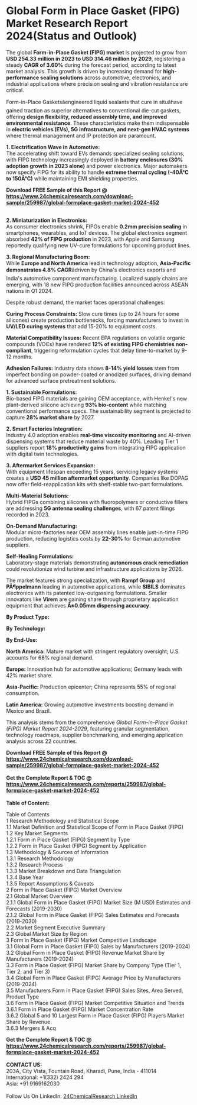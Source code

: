 <h1>Global Form in Place Gasket (FIPG) Market Research Report 2024(Status and Outlook)</h1><p>The global <strong>Form-in-Place Gasket (FIPG) market</strong> is projected to grow from <strong>USD 254.33 million in 2023 to USD 314.46 million by 2029</strong>, registering a steady <strong>CAGR of 3.60%</strong> during the forecast period, according to latest market analysis. This growth is driven by increasing demand for <strong>high-performance sealing solutions</strong> across automotive, electronics, and industrial applications where precision sealing and vibration resistance are critical.</p><p>Form-in-Place Gasketsâengineered liquid sealants that cure in situâhave gained traction as superior alternatives to conventional die-cut gaskets, offering <strong>design flexibility, reduced assembly time, and improved environmental resistance</strong>. These characteristics make them indispensable in <strong>electric vehicles (EVs), 5G infrastructure, and next-gen HVAC systems</strong> where thermal management and IP protection are paramount.</p><p><strong>1. Electrification Wave in Automotive:</strong><br>
The accelerating shift toward EVs demands specialized sealing solutions, with FIPG technology increasingly deployed in <strong>battery enclosures (30% adoption growth in 2023 alone)</strong> and power electronics. Major automakers now specify FIPG for its ability to handle <strong>extreme thermal cycling (-40Â°C to 150Â°C)</strong> while maintaining EMI shielding properties.</p><div><b>Download FREE Sample of this Report @ 
            <a href="https://www.24chemicalresearch.com/download-sample/259987/global-formplace-gasket-market-2024-452">
            https://www.24chemicalresearch.com/download-sample/259987/global-formplace-gasket-market-2024-452</a></b></div><br><p><strong>2. Miniaturization in Electronics:</strong><br>
As consumer electronics shrink, FIPGs enable <strong>0.2mm precision sealing</strong> in smartphones, wearables, and IoT devices. The global electronics segment absorbed <strong>42% of FIPG production</strong> in 2023, with Apple and Samsung reportedly qualifying new UV-cure formulations for upcoming product lines.</p><p><strong>3. Regional Manufacturing Boom:</strong><br>
While <strong>Europe and North America</strong> lead in technology adoption, <strong>Asia-Pacific demonstrates 4.8% CAGR</strong>âdriven by China's electronics exports and India's automotive component manufacturing. Localized supply chains are emerging, with 18 new FIPG production facilities announced across ASEAN nations in Q1 2024.</p><p>Despite robust demand, the market faces operational challenges:</p><p><strong>Curing Process Constraints:</strong> Slow cure times (up to 24 hours for some silicones) create production bottlenecks, forcing manufacturers to invest in <strong>UV/LED curing systems</strong> that add 15-20% to equipment costs.</p><p><strong>Material Compatibility Issues:</strong> Recent EPA regulations on volatile organic compounds (VOCs) have rendered <strong>12% of existing FIPG chemistries non-compliant</strong>, triggering reformulation cycles that delay time-to-market by 9-12 months.</p><p><strong>Adhesion Failures:</strong> Industry data shows <strong>8-14% yield losses</strong> stem from imperfect bonding on powder-coated or anodized surfaces, driving demand for advanced surface pretreatment solutions.</p><p><strong>1. Sustainable Formulations:</strong><br>
Bio-based FIPG materials are gaining OEM acceptance, with Henkel's new plant-derived silicone achieving <strong>93% bio-content</strong> while matching conventional performance specs. The sustainability segment is projected to capture <strong>28% market share</strong> by 2027.</p><p><strong>2. Smart Factories Integration:</strong><br>
Industry 4.0 adoption enables <strong>real-time viscosity monitoring</strong> and AI-driven dispensing systems that reduce material waste by 40%. Leading Tier 1 suppliers report <strong>18% productivity gains</strong> from integrating FIPG application with digital twin technologies.</p><p><strong>3. Aftermarket Services Expansion:</strong><br>
With equipment lifespan exceeding 15 years, servicing legacy systems creates a <strong>USD 45 million aftermarket opportunity</strong>. Companies like DOPAG now offer field-reapplication kits with shelf-stable two-part formulations.</p><p><strong>Multi-Material Solutions:</strong><br>
	Hybrid FIPGs combining silicones with fluoropolymers or conductive fillers are addressing <strong>5G antenna sealing challenges</strong>, with 67 patent filings recorded in 2023.</p><p><strong>On-Demand Manufacturing:</strong><br>
	Modular micro-factories near OEM assembly lines enable just-in-time FIPG production, reducing logistics costs by <strong>22-30%</strong> for German automotive suppliers.</p><p><strong>Self-Healing Formulations:</strong><br>
	Laboratory-stage materials demonstrating <strong>autonomous crack remediation</strong> could revolutionize wind turbine and infrastructure applications by 2026.</p><p>The market features strong specialization, with <strong>Rampf Group</strong> and <strong>PÃ¶ppelmann</strong> leading in automotive applications, while <strong>SIBILS</strong> dominates electronics with its patented low-outgassing formulations. Smaller innovators like <strong>Virem</strong> are gaining share through proprietary application equipment that achieves <strong>Â±0.05mm dispensing accuracy</strong>.</p><p><strong>By Product Type:</strong></p><p><strong>By Technology:</strong></p><p><strong>By End-Use:</strong></p><p><strong>North America:</strong> Mature market with stringent regulatory oversight; U.S. accounts for 68% regional demand.</p><p><strong>Europe:</strong> Innovation hub for automotive applications; Germany leads with 42% market share.</p><p><strong>Asia-Pacific:</strong> Production epicenter; China represents 55% of regional consumption.</p><p><strong>Latin America:</strong> Growing automotive investments boosting demand in Mexico and Brazil.</p><p>This analysis stems from the comprehensive <em>Global Form-in-Place Gasket (FIPG) Market Report 2024-2029</em>, featuring granular segmentation, technology roadmaps, supplier benchmarking, and emerging application analysis across 22 countries.</p><div><b>Download FREE Sample of this Report @ 
            <a href="https://www.24chemicalresearch.com/download-sample/259987/global-formplace-gasket-market-2024-452">
            https://www.24chemicalresearch.com/download-sample/259987/global-formplace-gasket-market-2024-452</a></b></div><br><div><b>Get the Complete Report & TOC @ 
            <a href="https://www.24chemicalresearch.com/reports/259987/global-formplace-gasket-market-2024-452">
            https://www.24chemicalresearch.com/reports/259987/global-formplace-gasket-market-2024-452</a></b></div><br>
            <b>Table of Content:</b><p>Table of Contents<br />
1 Research Methodology and Statistical Scope<br />
1.1 Market Definition and Statistical Scope of Form in Place Gasket (FIPG)<br />
1.2 Key Market Segments<br />
1.2.1 Form in Place Gasket (FIPG) Segment by Type<br />
1.2.2 Form in Place Gasket (FIPG) Segment by Application<br />
1.3 Methodology & Sources of Information<br />
1.3.1 Research Methodology<br />
1.3.2 Research Process<br />
1.3.3 Market Breakdown and Data Triangulation<br />
1.3.4 Base Year<br />
1.3.5 Report Assumptions & Caveats<br />
2 Form in Place Gasket (FIPG) Market Overview<br />
2.1 Global Market Overview<br />
2.1.1 Global Form in Place Gasket (FIPG) Market Size (M USD) Estimates and Forecasts (2019-2030)<br />
2.1.2 Global Form in Place Gasket (FIPG) Sales Estimates and Forecasts (2019-2030)<br />
2.2 Market Segment Executive Summary<br />
2.3 Global Market Size by Region<br />
3 Form in Place Gasket (FIPG) Market Competitive Landscape<br />
3.1 Global Form in Place Gasket (FIPG) Sales by Manufacturers (2019-2024)<br />
3.2 Global Form in Place Gasket (FIPG) Revenue Market Share by Manufacturers (2019-2024)<br />
3.3 Form in Place Gasket (FIPG) Market Share by Company Type (Tier 1, Tier 2, and Tier 3)<br />
3.4 Global Form in Place Gasket (FIPG) Average Price by Manufacturers (2019-2024)<br />
3.5 Manufacturers Form in Place Gasket (FIPG) Sales Sites, Area Served, Product Type<br />
3.6 Form in Place Gasket (FIPG) Market Competitive Situation and Trends<br />
3.6.1 Form in Place Gasket (FIPG) Market Concentration Rate<br />
3.6.2 Global 5 and 10 Largest Form in Place Gasket (FIPG) Players Market Share by Revenue<br />
3.6.3 Mergers & Acq</p><div><b>Get the Complete Report & TOC @ 
            <a href="https://www.24chemicalresearch.com/reports/259987/global-formplace-gasket-market-2024-452">
            https://www.24chemicalresearch.com/reports/259987/global-formplace-gasket-market-2024-452</a></b></div><br><b>CONTACT US:</b><br>
            203A, City Vista, Fountain Road, Kharadi, Pune, India - 411014<br>
            International: +1(332) 2424 294<br>
            Asia: +91 9169162030 <br><br>
            Follow Us On LinkedIn: <a href="https://www.linkedin.com/company/24chemicalresearch/">24ChemicalResearch LinkedIn</a>